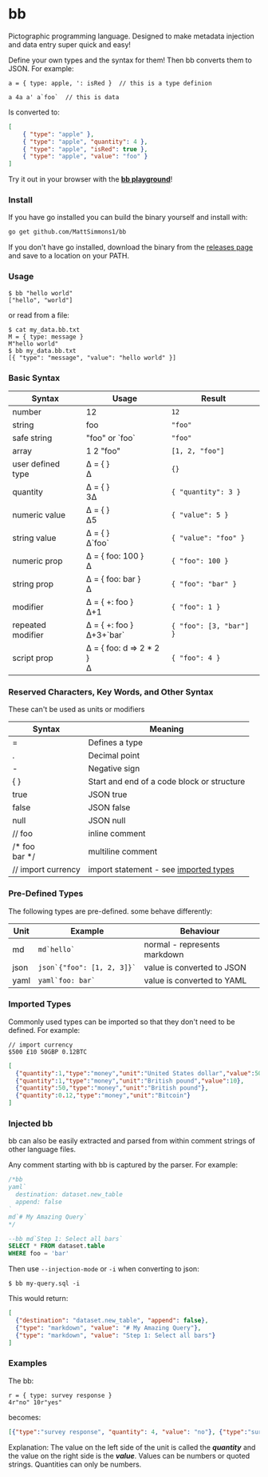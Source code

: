 
# bb

Pictographic programming language. Designed to make metadata injection and data entry super quick and easy!

Define your own types and the syntax for them! Then bb converts them to JSON. For example:

    a = { type: apple, ': isRed }  // this is a type definion
    
    a 4a a' a`foo`  // this is data

Is converted to:

```json
[
    { "type": "apple" },
    { "type": "apple", "quantity": 4 },
    { "type": "apple", "isRed": true },
    { "type": "apple", "value": "foo" }
] 
```

Try it out in your browser with the [**bb playground**](https://mattsimmons1.github.io/bb/playground/)!

### Install

If you have go installed you can build the binary yourself and install with:

```bash
go get github.com/MattSimmons1/bb
```

If you don't have go installed, download the binary from the [releases page](https://github.com/MattSimmons1/bb/releases) and save to a location on your PATH.

### Usage

```shell-session
$ bb "hello world"  
["hello", "world"]
```

or read from a file:

```shell-session
$ cat my_data.bb.txt
M = { type: message } 
M"hello world" 
$ bb my_data.bb.txt
[{ "type": "message", "value": "hello world" }]
```

### Basic Syntax

| Syntax      | Usage | Result    |
|-------------|-------|-----------|
| number       | 12    | `12`        | 
| string       | foo    | `"foo"`        | 
| safe string  | "foo" or \`foo`   | `"foo"`      | 
| array        | 1 2 "foo"    | `[1, 2, "foo"]` |
| user defined type | ∆ = { }<br>∆ | `{}` | 
| quantity      | ∆ = { }<br>3∆    | `{ "quantity": 3 }` |
| numeric value | ∆ = { }<br>∆5    | `{ "value": 5 }` |
| string value  | ∆ = { }<br>∆\`foo`    | `{ "value": "foo" }` |
| numeric prop  | ∆ = { foo: 100 }<br>∆    | `{ "foo": 100 }`  |
| string prop   | ∆ = { foo: bar }<br>∆    | `{ "foo": "bar" }` |
| modifier          | ∆ = { +: foo }<br>∆+1        | `{ "foo": 1 }`          |
| repeated modifier | ∆ = { +: foo }<br>∆+3+\`bar` | `{ "foo": [3, "bar"] }` |
| script prop       | ∆ = { foo: d => 2 * 2 }<br>∆ | `{ "foo": 4 }`          |

### Reserved Characters, Key Words, and Other Syntax

These can't be used as units or modifiers

| Syntax     | Meaning    |
|------------|------------|
| =          | Defines a type |
| .          | Decimal point  |
| -          | Negative sign  |
| { }        | Start and end of a code block or structure |
| true       | JSON true  |
| false      | JSON false |
| null       | JSON null  |
| // foo  | inline comment |
| /* foo<br>bar \*/ | multiline comment | 
| // import currency | import statement - see [imported types](#imported-types)  |  


### Pre-Defined Types

The following types are pre-defined. some behave differently: 

| Unit  | Example | Behaviour  |
|-------|---------|------------|
| md    | ```md`hello` ```                | normal - represents markdown |
| json  | ```json`{"foo": [1, 2, 3]}` ``` | value is converted to JSON |
| yaml  | ```yaml`foo: bar` ```           | value is converted to YAML |


### Imported Types

Commonly used types can be imported so that they don't need to be defined. For example:

```text
// import currency
$500 £10 50GBP 0.12BTC
```

```json
[
  {"quantity":1,"type":"money","unit":"United States dollar","value":500},
  {"quantity":1,"type":"money","unit":"British pound","value":10},
  {"quantity":50,"type":"money","unit":"British pound"},
  {"quantity":0.12,"type":"money","unit":"Bitcoin"}
]
```


### Injected bb

bb can also be easily extracted and parsed from within comment strings of other language files.

Any comment starting with bb is captured by the parser. For example:

```sql
/*bb
yaml`
  destination: dataset.new_table
  append: false
`
md`# My Amazing Query`
*/

--bb md`Step 1: Select all bars`
SELECT * FROM dataset.table
WHERE foo = 'bar'
```

Then use `--injection-mode` or `-i` when converting to json:

```shell-session
$ bb my-query.sql -i
```

This would return:

```json
[
  {"destination": "dataset.new_table", "append": false},
  {"type": "markdown", "value": "# My Amazing Query"},
  {"type": "markdown", "value": "Step 1: Select all bars"}
]
```

### Examples

The bb: 
```
r = { type: survey response }
4r"no" 10r"yes"
```
becomes:
 
```json
[{"type":"survey response", "quantity": 4, "value": "no"}, {"type":"survey response", "quantity": 10, "value": "yes"}]
```
 
Explanation: The value on the left side of the unit is called the **_quantity_** and the value on the right side is the **_value_**. Values can be numbers or quoted strings. Quantities can only be numbers. 

